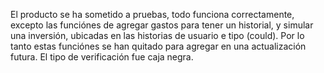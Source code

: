El producto se ha sometido a pruebas, todo funciona correctamente, excepto las funciónes de agregar gastos para tener un historial, y simular una inversión, ubicadas en las historias de usuario e tipo (could). Por lo tanto estas funciónes se han quitado para agregar en una actualización futura.
El tipo de verificación fue caja negra.
